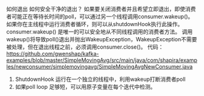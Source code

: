 如何退出
如何安全干净的退出？
如果要关闭消费者并且希望立即退出，即使消费者可能正在等待长时间的poll，可以通过另一个线程调用consumer.wakeup()。如果你在主线程中运行消费者循环，则可以从shutdownHook执行此操作。
consumer.wakeup() 是唯一的可以安全地从不同线程调用的消费者方法。
调用wakeup()将导致poll()退出并抛出WakeupException，WakeupException不需要被处理，但在退出线程之前，必须调用consumer.close()。
代码：
https://github.com/gwenshap/kafka-examples/blob/master/SimpleMovingAvg/src/main/java/com/shapira/examples/newconsumer/simplemovingavg/SimpleMovingAvgNewConsumer.java

1. ShutdownHook 运行在一个独立的线程中，利用wakeup打断消费者poll
2. 如果poll loop 足够短，可以用原子变量在每个迭代中检测。

